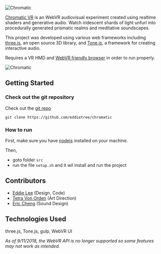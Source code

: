 ![Chromatic](https://github.com/eddietree/chromatic/blob/master/assets/logo.png)

[Chromatic VR](https://chromatic.funktroniclabs.com/) is an WebVR audiovisual experiment created using realtime shaders and generative audio. Watch iridescent shards of light unfurl into procedurally generated prismatic realms and meditative soundscapes.

This project was developed using various web frameworks including [three.js](https://threejs.org/), an open source 3D library, and [Tone.js](https://tonejs.github.io/), a framework for creating interactive audio.

Requires a VR HMD and [WebVR friendly browser](https://webvr.info/) in order to run properly.

![Chromatic](https://github.com/eddietree/chromatic/blob/master/assets/screen.png)

## Getting Started

### Check out the git repository

Check out the [git repo](https://github.com/eddietree/chromatic/)

`git clone https://github.com/eddietree/chromatic`

### How to run

First, make sure you have [nodejs](https://nodejs.org/en/) installed on your machine. 

Then, 
* goto folder `src`
* run the file `setup.sh` and it wil install and run the project


## Contributors
- [Eddie Lee](https://www.eddietree.com/) (Design, Code)
- [Tetra Von Orden](https://www.tetramid.co/) (Art Direction)
- [Eric Cheng](https://soundcloud.com/eric_cheng/) (Sound Design)

## Technologies Used
three.js, Tone.js, gulp, WebVR UI

*As of 9/11/2018, the WebVR API is no longer supported so some features may not work as intended.*
